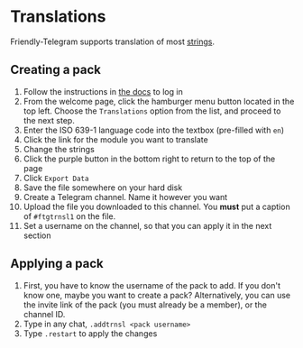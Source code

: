 # Translations

Friendly-Telegram supports translation of most [strings](https://techterms.com/definition/string "definition").

## Creating a pack

1. Follow the instructions in [the docs](auth) to log in
2. From the welcome page, click the hamburger menu button located in the top left. Choose the `Translations` option from the list, and proceed to the next step.
3. Enter the ISO 639-1 language code into the textbox (pre-filled with `en`)
4. Click the link for the module you want to translate
5. Change the strings
6. Click the purple button in the bottom right to return to the top of the page
7. Click `Export Data`
8. Save the file somewhere on your hard disk
9. Create a Telegram channel. Name it however you want
10. Upload the file you downloaded to this channel. You **must** put a caption of `#ftgtrnsl1` on the file.
11. Set a username on the channel, so that you can apply it in the next section

## Applying a pack

1. First, you have to know the username of the pack to add. If you don't know one, maybe you want to create a pack? Alternatively, you can use the invite link of the pack (you must already be a member), or the channel ID.
2. Type in any chat, `.addtrnsl <pack username>`
3. Type `.restart` to apply the changes
<!--stackedit_data:
eyJoaXN0b3J5IjpbMTk0ODk2NDYwMl19
-->